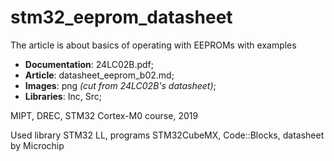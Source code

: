 # stm32_eeprom_datasheet

The article is about basics of operating with EEPROMs with examples

- **Documentation**: 24LC02B.pdf;
- **Article**: datasheet_eeprom_b02.md;
- **Images**: png *(cut from 24LC02B's datasheet)*;
- **Libraries**: Inc, Src;

MIPT, DREC, STM32 Cortex-M0 course, 2019

Used library STM32 LL, programs STM32CubeMX, Code::Blocks, datasheet by Microchip
